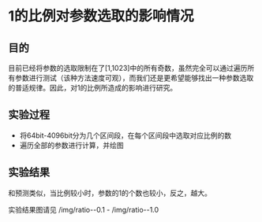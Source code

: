 # 1的比例对参数选取的影响情况
## 目的
目前已经将参数的选取限制在了[1,1023]中的所有奇数，虽然完全可以通过遍历所有参数进行测试（该种方法速度可观），而我们还是更希望能够找出一种参数选取的普适规律。因此，对1的比例所造成的影响进行研究。

## 实验过程
* 将64bit-4096bit分为几个区间段，在每个区间段中选取对应比例的数
* 遍历全部的参数进行计算，并绘图

## 实验结果
和预测类似，当比例较小时，参数的1的个数也较小，反之，越大。

实验结果图请见 /img/ratio--0.1 - /img/ratio--1.0